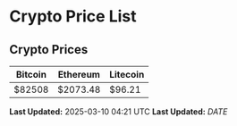 # Crypto Price List

## Crypto Prices
| Bitcoin | Ethereum | Litecoin |
| ------- | -------- | -------- |
| $82508 | $2073.48 | $96.21 |
**Last Updated:** 2025-03-10 04:21 UTC
**Last Updated:** $DATE$
